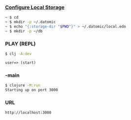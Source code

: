 ### [Configure Local Storage](https://docs.datomic.com/datomic-local.html#storage-dir)
```bash
~ $ cd
~ $ mkdir -p ~/.datomic
~ $ echo "{:storage-dir "$PWD"}" > ~/.datomic/local.edn
~ $ mkdir -p ~/db
```
### PLAY (REPL)
```bash
$ clj -A:dev
```
```clj
user=> (start)
```
### -main
```bash
$ clojure -M:run
Starting up on port 3000
```
### URL
```
http://localhost:3000
```
